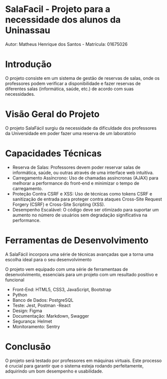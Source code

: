 # SalaFacil - Projeto para a necessidade dos alunos da Uninassau

Autor: Matheus Henrique dos Santos - Matrícula: 01675026

# Introdução

O projeto consiste em um sistema de gestão de reservas de salas, onde os professores podem verificar a disponibilidade e fazer reservas de diferentes salas (informática, saúde, etc.) de acordo com suas necessidades.

# Visão Geral do Projeto
O projeto SalaFácil surgiu da necessidade da dificuldade dos professores da Universidade em poder fazer uma reserva de um laboratório

# Capacidades Técnicas
- Reserva de Salas: Professores devem poder reservar salas de informática, saúde, ou outras através de uma interface web intuitiva.
- Carregamento Assíncrono: Uso de chamadas assíncronas (AJAX) para melhorar a performance do front-end e minimizar o tempo de carregamento.
- Proteção Contra CSRF e XSS: Uso de técnicas como tokens CSRF e sanitização de entrada para proteger contra ataques Cross-Site Request Forgery (CSRF) e Cross-Site Scripting (XSS).
- Desempenho Escalável: O código deve ser otimizado para suportar um aumento no número de usuários sem degradação significativa na performance.

# Ferramentas de Desenvolvimento

A SalaFácil incorpora uma série de técnicas avançadas que a torna uma escolha ideal para o seu desenvolvimento

O projeto vem equipado com uma série de ferramentaas de desenvolvimento, essenciais para um projeto com um resultado positivo e funcional
- Front-End: HTML5, CSS3, JavaScript, Bootstrap
- Python
- Banco de Dados: PostgreSQL
- Teste: Jest, Postman
-React
- Design: Figma
- Documentação: Markdown, Swagger
- Segurança: Helmet
- Monitoramento: Sentry

# Conclusão

O projeto será testado por professores em máquinas virtuais. Este processo é crucial para garantir que o sistema esteja rodando perfeitamente, adquirindo um bom desempenho e usabilidade.


